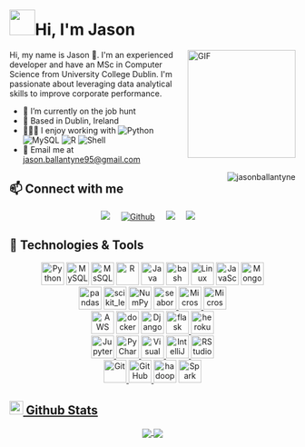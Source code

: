 <!--    Introduction   -->

<h1 align="left"><img src="https://github.com/TheDudeThatCode/TheDudeThatCode/blob/master/Assets/Developer.gif" width="45px">Hi, I'm Jason</h1>

<img align="right" alt="GIF" src="https://media.giphy.com/media/RLtLOG7bANqVjJZJEW/giphy.gif" height="190" />
<p allign = "justify">Hi, my name is Jason 👋. I'm an experienced developer and have an MSc in Computer Science from University College Dublin. I'm passionate about leveraging data analytical skills to improve corporate performance.</p>

- 🏢 I’m currently on the job hunt
- 📍 Based in Dublin, Ireland 
- 👩🏻‍💻 I enjoy working with ![Python](https://img.shields.io/badge/-Python-8fcfd1?style=plastic&logo=Python)
![MySQL](https://img.shields.io/badge/-MySQL-black?style=plastic&logo=mysql)
![R](https://img.shields.io/badge/-R-276DC3?style=plastic&logo=R&logoColor=white)
![Shell](https://img.shields.io/badge/-Shell-blasck?style=plastic&logo=Shell)
- 📨 Email me at jason.ballantyne95@gmail.com

<img align="right" src="https://komarev.com/ghpvc/?username=jasonballantyne&label=Profile%20views&color=1A5276&style=flat" alt="jasonballantyne" />
<!--
Use this when updating with repos
<a href="https://github.com/alwinw?tab=repositories&language=r" target="_blank"><img alt="R" src="https://img.shields.io/badge/-R-276DC3?style=flat-square&logo=R&logoColor=white"></a>
-->

<!--    Socials   -->
<h2  align="left">📫 Connect with me</h2>
<p align="center">
  <a target="_blank"href="https://www.linkedin.com/in/jason-ballantyne/"><img src="https://img.shields.io/badge/linkedin-%230077B5.svg?&style=for-the-badge&logo=linkedin&logoColor=white" /></a>&nbsp;&nbsp;&nbsp;&nbsp;
  <a href="https://github.com/JasonBallantyne" target="_blank"><img alt="Github" src="https://img.shields.io/badge/GitHub-%2312100E.svg?&style=for-the-badge&logo=Github&logoColor=white" /></a>&nbsp;&nbsp;&nbsp;&nbsp;
  <a href="mailto:jason.ballantyne95@gmail.com"><img src="https://img.shields.io/badge/gmail-%23D14836.svg?&style=for-the-badge&logo=gmail&logoColor=white" /></a>&nbsp;&nbsp;&nbsp;&nbsp;
  <a href="https://www.hackerrank.com/jason_ballantyn2"><img src="https://img.shields.io/badge/-HackerRank-2EC866.svg?&style=for-the-badge&logo=HackerRank&logoColor=white" /></a>&nbsp;&nbsp;&nbsp;&nbsp;
</p>

<!--    Technology, Tools & IDEs   -->
<h2  align="left">🔧 Technologies & Tools</h2>
<p align="center">
<a href="https://github.com/JasonBallantyne/NaiveBayesFromScratch" title="Python"><img src="https://github.com/get-icon/geticon/raw/master/icons/python.svg" alt="Python" width="40px" height="40px"></a>
<a href="https://github.com/JasonBallantyne/HospitalDatabase" title="MySQL"><img src="https://github.com/get-icon/geticon/raw/master/icons/mysql.svg" alt="MySQL" width="40px" height="40px"></a>
<a href="https://github.com/JasonBallantyne/DatabaseDesign" title="MSSQL"> <img src="https://www.svgrepo.com/show/303229/microsoft-sql-server-logo.svg" alt="MsSQL" width="40px" height="40px"></a>
<a href="https://github.com/JasonBallantyne/IrishCrimeAnalysis" title="R"><img src="https://github.com/get-icon/geticon/raw/master/icons/r-lang.svg" alt="R" width="40px" height="40px"></a>
<a href="https://github.com/JasonBallantyne/SimpleGamesSystem" title="Java"><img src="https://github.com/get-icon/geticon/raw/master/icons/java.svg" alt="Java" width="40px" height="40px"></a>
<a href="https://github.com/JasonBallantyne/SocialMediaSystem" title="Bash"> <img src="https://github.com/get-icon/geticon/blob/master/icons/bash.svg" alt="bash" width="40px" height="40px"></a>
<a href="https://github.com/JasonBallantyne/Multiprocessing" title="Linux"><img src="https://github.com/get-icon/geticon/blob/master/icons/linux-tux.svg" alt="Linux" width="40px" height="40px"></a>
<a href="https://github.com/JasonBallantyne/JavaScript_JSON" title="JavaScript"><img src="https://github.com/get-icon/geticon/raw/master/icons/javascript.svg" alt="JavaScript" width="40px" height="40px"/></a>
<a href="https://github.com/JasonBallantyne/BigDataStack" title="MongoDB"><img src="https://github.com/get-icon/geticon/raw/master/icons/mongodb-icon.svg" alt="MongoDB" width="40px" height="40px"/></a>
<br>
<a href="https://github.com/JasonBallantyne/DataAnalytics_Prep" title="Pandas"><img src="https://github.com/get-icon/geticon/raw/master/icons/pandas-icon.svg" alt="pandas" width="40px" height="40px"></a>
<a href="https://github.com/JasonBallantyne/DataAnalytics_PredictiveModels" title="Scikit-learn"> <img src="https://upload.wikimedia.org/wikipedia/commons/0/05/Scikit_learn_logo_small.svg" alt="scikit_learn" width="40px" height="40px"/></a>
<a href="https://github.com/JasonBallantyne/DataAnalytics_Prep" title="NumPy"><img src="https://github.com/get-icon/geticon/raw/master/icons/numpy-icon.svg" alt="NumPy" width="40px" height="40px"/></a>
<a href="https://github.com/JasonBallantyne/BestBus/tree/main/data_analytics" title="Seaborn"> <img src="https://seaborn.pydata.org/_images/logo-mark-lightbg.svg" alt="seaborn" width="40px" height="40px"/> </a>
<a href="https://docs.google.com/spreadsheets/d/1o-6-ZkI7Wu1X3hu75sZG7PZniQ-0uF8n/edit?usp=sharing&ouid=102901173297124292331&rtpof=true&sd=true" title="Excel"><img src="https://github.com/get-icon/geticon/blob/master/icons/microsoft-office-excel.svg" alt="Microsoft Excel" width="40px" height="40px"/>
<a href="https://docs.google.com/presentation/d/1PoXmkoS6SRPpAWPqoX77auMtdZ4Bm2t8/edit?usp=sharing&ouid=102901173297124292331&rtpof=true&sd=true" title="Powerpoint"><img src="https://github.com/get-icon/geticon/blob/master/icons/microsoft-office-powerpoint.svg" alt="Microsoft Powerpoint" width="40px" height="40px"/>
<br>
<a href="https://github.com/JasonBallantyne/wheelieGood" title="AWS"><img src="https://github.com/get-icon/geticon/raw/master/icons/aws.svg" alt="AWS" width="40px" height="40px"></a>
<a href="https://github.com/JasonBallantyne/BestBus" title="Docker"><img src="https://github.com/get-icon/geticon/raw/master/icons/docker-icon.svg" alt="docker" width="40px" height="40px"></a>
<a href="https://github.com/JasonBallantyne/BestBus" title="Django"><img src="https://github.com/get-icon/geticon/raw/master/icons/django.svg" alt="Django" width="40px" height="40px"></a>
<a href="https://github.com/JasonBallantyne/wheelieGood" title="Flask"> <img src="https://www.vectorlogo.zone/logos/pocoo_flask/pocoo_flask-icon.svg" alt="flask" width="40px" height="40px"/> </a>
<a href="https://github.com/JasonBallantyne/BestBus" title="Heroku"> <img src="https://www.vectorlogo.zone/logos/heroku/heroku-icon.svg" alt="heroku" width="40px" height="40px"/></a>
<br>
<a href="https://github.com/JasonBallantyne/DataAnalytics_PredictiveModels" title="Jupyter"><img src="https://github.com/get-icon/geticon/blob/master/icons/jupyter.svg" alt="Jupyter" width="40px" height="40px"/>
<a href="https://github.com/JasonBallantyne/BinaryEncoding" title="PyCharm"><img src="https://upload.wikimedia.org/wikipedia/commons/1/1d/PyCharm_Icon.svg" alt="PyCharm" width="40px" height="40px"/>
<a href="https://github.com/JasonBallantyne/BigDataStack" title="Visual Studio Code"><img src="https://github.com/get-icon/geticon/raw/master/icons/visual-studio-code.svg" alt="Visual Studio Code" width="40px" height="40px"/>
<a href="https://github.com/JasonBallantyne/SimpleGamesSystem" title="IntelliJ"><img src="https://github.com/get-icon/geticon/blob/master/icons/intellij-idea.svg" alt="IntelliJ" width="40px" height="40px"/>
<a href="https://github.com/JasonBallantyne/EurostatCrime2019Analysis" title="RStudio"><img src="https://upload.wikimedia.org/wikipedia/commons/thumb/7/7d/Antu_rstudio.svg/1200px-Antu_rstudio.svg.png" alt="RStudio" width="40px" height="40px"/>
<br>
<a href="https://github.com/JasonBallantyne" title="Git"><img src="https://github.com/get-icon/geticon/raw/master/icons/git-icon.svg" alt="Git" width="40px" height="40px"/> </a>
<a href="https://github.com/JasonBallantyne" title="GitHub"><img src="https://github.com/get-icon/geticon/blob/master/icons/github-icon.svg" alt="GitHub" width="40px" height="40px"/> </a>
<a href="https://github.com/JasonBallantyne/BigDataStack" title="Hadoop"> <img src="https://www.vectorlogo.zone/logos/apache_hadoop/apache_hadoop-icon.svg" alt="hadoop" width="40px" height="40px"/></a>
<a href="https://github.com/JasonBallantyne/BigDataStack" title="Spark"><img src="https://github.com/valohai/ml-logos/blob/master/spark.svg" alt="Spark" width="40px" height="40px"/>      
</p> 

<!--    Github Stats   -->
<h2 align="left"> <img src="https://media.giphy.com/media/du3J3cXyzhj75IOgvA/giphy.gif" width="24">  Github Stats</h2>

<p align="center">
<a href="https://github.com/anuraghazra/github-readme-stats">
  <img align="center" src="https://github-readme-stats.vercel.app/api/top-langs/?username=JasonBallantyne&theme=github_dark&layout=compact&langs_count=4&hide=html" />
</a>
<a href="https://github.com/anuraghazra/convoychat">
  <img align="center" src="https://github-readme-stats.vercel.app/api?username=JasonBallantyne&show_icons=true&theme=github_dark&include_all_commits=true&count_private=true&hide=issues&hide_rank=true" />
</a>
</p> 

